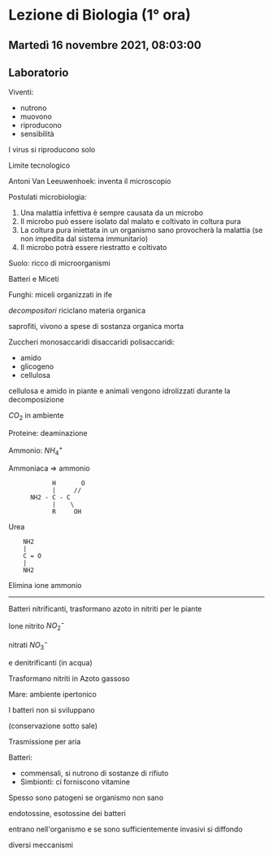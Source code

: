 # Lezione di Biologia (1° ora)
## Martedì 16 novembre 2021, 08:03:00
## Laboratorio

Viventi:
* nutrono
* muovono
* riproducono
* sensibilità

I virus si riproducono solo


Limite tecnologico

Antoni Van Leeuwenhoek: inventa il microscopio

Postulati microbiologia:
1. Una malattia infettiva è sempre causata da un microbo
2. Il microbo può essere isolato dal malato e coltivato in coltura pura
3. La coltura pura iniettata in un organismo sano provocherà la malattia (se non impedita dal sistema immunitario)
4. Il microbo potrà essere riestratto e coltivato


Suolo: ricco di microorganismi

Batteri e Miceti

Funghi:
miceli organizzati in ife

_decompositori_ riciclano materia organica


saprofiti, vivono a spese di sostanza organica morta

Zuccheri
monosaccaridi
disaccaridi
polisaccaridi:
* amido
* glicogeno
* cellulosa

cellulosa e amido in piante e animali vengono idrolizzati durante la decomposizione
         
$CO_2$ in ambiente

Proteine: deaminazione

Ammonio: $NH_4^{+}$

Ammoniaca ⇒ ammonio

				H       O
				|     //
		  NH2 - C - C
				|    \
				R     OH



Urea

		NH2
		|
		C = O
		|
		NH2
Elimina ione ammonio



---
Batteri nitrificanti, trasformano azoto in nitriti per le piante

Ione nitrito $NO_2^{-}$

nitrati $NO_3^{-}$


e denitrificanti (in acqua)

Trasformano nitriti in Azoto gassoso


Mare: ambiente ipertonico

I batteri non si sviluppano


(conservazione sotto sale)


Trasmissione per aria


Batteri:
* commensali, si nutrono di sostanze di rifiuto
* Simbionti: ci forniscono vitamine

Spesso sono patogeni se organismo non sano


endotossine, esotossine dei batteri

entrano nell'organismo e se sono sufficientemente invasivi si diffondo

diversi meccanismi



<!--stackedit_data:
eyJoaXN0b3J5IjpbMTk3Mzk4NjYxMiw3ODQwNzAxNDJdfQ==
-->